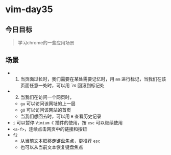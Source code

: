 # vim-day35

## 今日目标
> 学习chrome的一些应用场景

## 场景
+ 1. 当页面过长时，我们需要在某处需要记忆时，用 `mm` 进行标记，当我们在该页面任意一处时，可以用 *`m* 回滚到标记处
+ 2. 当我们在访问一个网页时，
  + `gu` 可以访问该网址的上一层
  + `gU` 可以访问该网站的首页
  + 当我们想回去时，可以用 `H` 查看历史记录
+ `i` 可以暂停 `Vimium C` 插件的使用，按 `esc` 可以继续使用
+ `<a-f>`，连续点击网页中的链接和按钮
+ `f2`
  + 从当前文本框移走键盘焦点，更推荐 `esc`
  + 也可以从当前文本恢复键盘焦点
